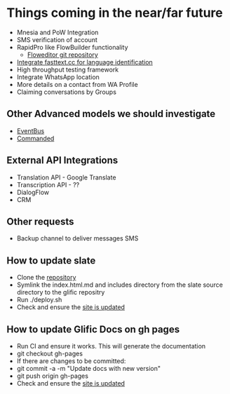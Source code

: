 # Things coming in the near/far future

* Mnesia and PoW Integration
* SMS verification of account
* RapidPro like FlowBuilder functionality
  * [Floweditor git repository](https://github.com/nyaruka/floweditor)
* [Integrate fasttext.cc for language identification](https://fasttext.cc/docs/en/language-identification.html)
* High throughput testing framework
* Integrate WhatsApp location
* More details on a contact from WA Profile
* Claiming conversations by Groups

## Other Advanced models we should investigate
* [EventBus](https://hexdocs.pm/event_bus/readme.html)
* [Commanded](https://hexdocs.pm/commanded/Commanded.html)

## External API Integrations
* Translation API - Google Translate
* Transcription API - ??
* DialogFlow
* CRM

## Other requests
* Backup channel to deliver messages SMS

## How to update slate

* Clone the [repository](https://github.com/glific/slate)
* Symlink the index.html.md and includes directory from the slate source directory to the glific repositry
* Run ./deploy.sh
* Check and ensure the [site is updated](https://glific.github.io/slate/#introduction)

## How to update Glific Docs on gh pages

* Run CI and ensure it works. This will generate the documentation
* git checkout gh-pages
* If there are changes to be committed:
* git commit -a -m "Update docs with new version"
* git push origin gh-pages
* Check and ensure the [site is updated](https://glific.github.io/glific/doc/)
